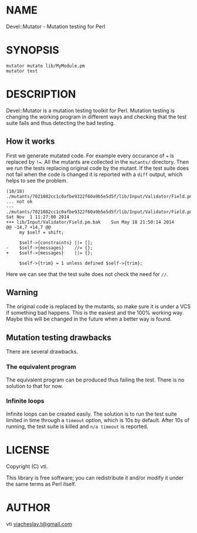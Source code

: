 # NAME

Devel::Mutator - Mutation testing for Perl

# SYNOPSIS

    mutator mutate lib/MyModule.pm
    mutator test

# DESCRIPTION

Devel::Mutator is a mutation testing toolkit for Perl. Mutation testing is
changing the working program in different ways and checking that the test suite
fails and thus detecting the bad testing.

## How it works

First we generate mutated code. For example every occurance of `=` is replaced
by `!=`. All the mutants are collected in the `mutants/` directory. Then we
run the tests replacing original code by the mutant. If the test suite does not
fail when the code is changed it is reported with a `diff` output, which helps
to see the problem.

    (10/18) ./mutants/7021082cc1c0afbe9322f60a9b5e5d5f/lib/Input/Validator/Field.pm ... not ok
    --- ./mutants/7021082cc1c0afbe9322f60a9b5e5d5f/lib/Input/Validator/Field.pm Sat Nov  1 11:27:00 2014
    +++ lib/Input/Validator/Field.pm.bak    Sun May 18 21:50:14 2014
    @@ -14,7 +14,7 @@
         my $self = shift;

         $self->{constraints} ||= [];
    -    $self->{messages}    //= {};
    +    $self->{messages}    ||= {};

         $self->{trim} = 1 unless defined $self->{trim};

Here we can see that the test suite does not check the need for `//`.

## Warning

The original code is replaced by the mutants, so make sure it is under a VCS if
something bad happens.  This is the easiest and the 100% working way. Maybe
this will be changed in the future when a better way is found.

## Mutation testing drawbacks

There are several drawbacks.

### The equivalent program

The equivalent program can be produced thus failing the test. There is no
solution to that for now.

### Infinite loops

Infinite loops can be created easily. The solution is to run the test suite
limited in time through a `timeout` option, which is 10s by default. After 10s
of running, the test suite is killed and `n/a timeout` is reported.

# LICENSE

Copyright (C) vti.

This library is free software; you can redistribute it and/or modify
it under the same terms as Perl itself.

# AUTHOR

vti <viacheslav.t@gmail.com>
